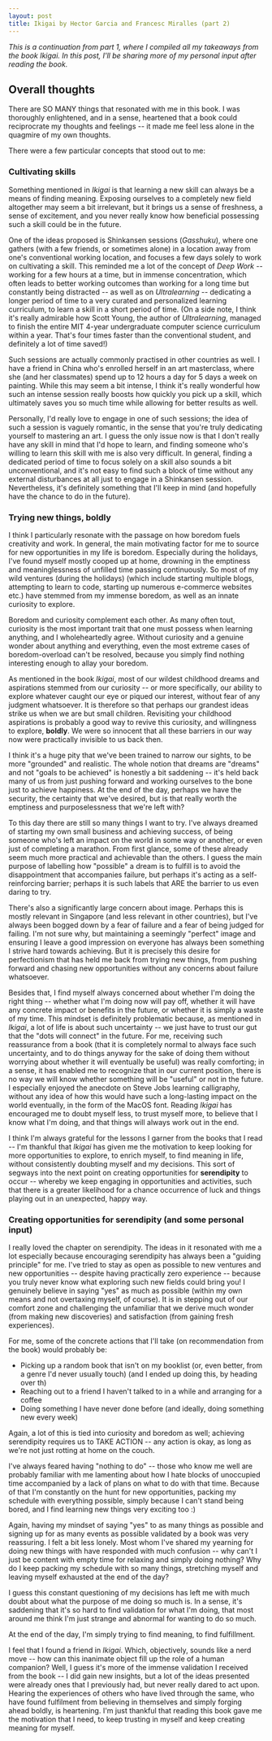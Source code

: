 ```yaml
---
layout: post
title: Ikigai by Hector Garcia and Francesc Miralles (part 2)
---
```


*This is a continuation from part 1, where I compiled all my takeaways from the book Ikigai. In this post, I'll be sharing more of my personal input after reading the book.*

## Overall thoughts
There are SO MANY things that resonated with me in this book. I was thoroughly enlightened, and in a sense, heartened that a book could reciprocrate my thoughts and feelings -- it made me feel less alone in the quagmire of my own thoughts.

There were a few particular concepts that stood out to me:

### Cultivating skills

Something mentioned in *Ikigai* is that learning a new skill can always be a means of finding meaning. Exposing ourselves to a completely new field altogether may seem a bit irrelevant, but it brings us a sense of freshness, a sense of excitement, and you never really know how beneficial possessing such a skill could be in the future.

One of the ideas proposed is Shinkansen sessions (*Gasshuku*), where one gathers (with a few friends, or sometimes alone) in a location away from one's conventional working location, and focuses a few days solely to work on cultivating a skill. This reminded me a lot of the concept of *Deep Work* -- working for a few hours at a time, but in immense concentration, which often leads to better working outcomes than working for a long time but constantly being distracted -- as well as on *Ultralearning* -- dedicating a longer period of time to a very curated and personalized learning curriculum, to learn a skill in a short period of time. (On a side note, I think it's really admirable how Scott Young, the author of *Ultralearning*, managed to finish the entire MIT 4-year undergraduate computer science curriculum within a year. That's four times faster than the conventional student, and definitely a lot of time saved!)

Such sessions are actually commonly practised in other countries as well. I have a friend in China who's enrolled herself in an art masterclass, where she (and her classmates) spend up to 12 hours a day for 5 days a week on painting. While this may seem a bit intense, I think it's really wonderful how such an intense session really boosts how quickly you pick up a skill, which ultimately saves you so much time while allowing for better results as well.

Personally, I'd really love to engage in one of such sessions; the idea of such a session is vaguely romantic, in the sense that you're truly dedicating yourself to mastering an art. I guess the only issue now is that I don't really have any skill in mind that I'd hope to learn, and finding someone who's willing to learn this skill with me is also very difficult. In general, finding a dedicated period of time to focus solely on a skill also sounds a bit unconventional, and it's not easy to find such a block of time without any external disturbances at all just to engage in a Shinkansen session. Nevertheless, it's definitely something that I'll keep in mind (and hopefully have the chance to do in the future).

### Trying new things, boldly

I think I particularly resonate with the passage on how boredom fuels creativity and work. In general, the main motivating factor for me to source for new opportunities in my life is boredom. Especially during the holidays, I've found myself mostly cooped up at home, drowning in the emptiness and meaninglessness of unfilled time passing continuously. So most of my wild ventures (during the holidays) (which include starting multiple blogs, attempting to learn to code, starting up numerous e-commerce websites etc.) have stemmed from my immense boredom, as well as an innate curiosity to explore.

Boredom and curiosity complement each other. As many often tout, curiosity is the most important trait that one must possess when learning anything, and I wholeheartedly agree. Without curiosity and a genuine wonder about anything and everything, even the most extreme cases of boredom-overload can't be resolved, because you simply find nothing interesting enough to allay your boredom.

As mentioned in the book *Ikigai*, most of our wildest childhood dreams and aspirations stemmed from our curiosity -- or more specifically, our ability to explore whatever caught our eye or piqued our interest, without fear of any judgment whatsoever. It is therefore so that perhaps our grandest ideas strike us when we are but small children. Revisiting your childhood aspirations is probably a good way to revive this curiosity, and willingness to explore, **boldly**. We were so innocent that all these barriers in our way now were practically invisible to us back then. 

I think it's a huge pity that we've been trained to narrow our sights, to be more "grounded" and realistic. The whole notion that dreams are "dreams" and not "goals to be achieved" is honestly a bit saddening -- it's held back many of us from just pushing forward and working ourselves to the bone just to achieve happiness. At the end of the day, perhaps we have the security, the certainty that we've desired, but is that really worth the emptiness and purposelessness that we're left with?

To this day there are still so many things I want to try. I've always dreamed of starting my own small business and achieving success, of being someone who's left an impact on the world in some way or another, or even just of completing a marathon. From first glance, some of these already seem much more practical and achievable than the others. I guess the main purpose of labelling how "possible" a dream is to fulfill is to avoid the disappointment that accompanies failure, but perhaps it's acting as a self-reinforcing barrier; perhaps it is such labels that ARE the barrier to us even daring to try.

There's also a significantly large concern about image. Perhaps this is mostly relevant in Singapore (and less relevant in other countries), but I've always been bogged down by a fear of failure and a fear of being judged for failing. I'm not sure why, but maintaining a seemingly "perfect" image and ensuring I leave a good impression on everyone has always been something I strive hard towards achieving. But it is precisely this desire for perfectionism that has held me back from trying new things, from pushing forward and chasing new opportunities without any concerns about failure whatsoever. 

Besides that, I find myself always concerned about whether I'm doing the right thing -- whether what I'm doing now will pay off, whether it will have any concrete impact or benefits in the future, or whether it is simply a waste of my time. This mindset is definitely problematic because, as mentioned in *Ikigai*, a lot of life is about such uncertainty -- we just have to trust our gut that the "dots will connect" in the future. For me, receiving such reassurance from a book (that it is completely normal to always face such uncertainty, and to do things anyway for the sake of doing them without worrying about whether it will eventually be useful) was really comforting; in a sense, it has enabled me to recognize that in our current position, there is no way we will know whether something will be "useful" or not in the future. I especially enjoyed the anecdote on Steve Jobs learning calligraphy, without any idea of how this would have such a long-lasting impact on the world eventually, in the form of the MacOS font. Reading *Ikigai* has encouraged me to doubt myself less, to trust myself more, to believe that I know what I'm doing, and that things will always work out in the end. 

I think I'm always grateful for the lessons I garner from the books that I read -- I'm thankful that *Ikigai* has given me the motivation to keep looking for more opportunities to explore, to enrich myself, to find meaning in life, without consistently doubting myself and my decisions. This sort of segways into the next point on creating opportunities for **serendipity** to occur -- whereby we keep engaging in opportunities and activities, such that there is a greater likelihood for a chance occurrence of luck and things playing out in an unexpected, happy way. 

### Creating opportunities for serendipity (and some personal input)

I really loved the chapter on serendipity. The ideas in it resonated with me a lot especially because encouraging serendipity has always been a "guiding principle" for me. I've tried to stay as open as possible to new ventures and new opportunities -- despite having practically zero experience -- because you truly never know what exploring such new fields could bring you! I genuinely believe in saying "yes" as much as possible (within my own means and not overtaxing myself, of course). It is in stepping out of our comfort zone and challenging the unfamiliar that we derive much wonder (from making new discoveries) and satisfaction (from gaining fresh experiences).

For me, some of the concrete actions that I'll take (on recommendation from the book) would probably be:
* Picking up a random book that isn't on my booklist (or, even better, from a genre I'd never usually touch) (and I ended up doing this, by heading over th)
* Reaching out to a friend I haven't talked to in a while and arranging for a coffee
* Doing something I have never done before (and ideally, doing something new every week)

Again, a lot of this is tied into curiosity and boredom as well; achieving serendipity requires us to TAKE ACTION -- any action is okay, as long as we're not just rotting at home on the couch. 

I've always feared having "nothing to do" -- those who know me well are probably familiar with me lamenting about how I hate blocks of unoccupied time accompanied by a lack of plans on what to do with that time. Because of that I'm constantly on the hunt for new opportunities, packing my schedule with everything possible, simply because I can't stand being bored, and I find learning new things very exciting too :)

Again, having my mindset of saying "yes" to as many things as possible and signing up for as many events as possible validated by a book was very reassuring. I felt a bit less lonely. Most whom I've shared my yearning for doing new things with have responded with much confusion -- why can't I just be content with empty time for relaxing and simply doing nothing? Why do I keep packing my schedule with so many things, stretching myself and leaving myself exhausted at the end of the day? 

I guess this constant questioning of my decisions has left me with much doubt about what the purpose of me doing so much is. In a sense, it's saddening that it's so hard to find validation for what I'm doing, that most around me think I'm just strange and abnormal for wanting to do so much.

At the end of the day, I'm simply trying to find meaning, to find fulfillment. 

I feel that I found a friend in *Ikigai*. Which, objectively, sounds like a nerd move -- how can this inanimate object fill up the role of a human companion? Well, I guess it's more of the immense validation I received from the book -- 
I did gain new insights, but a lot of the ideas presented were already ones that I previously had, but never really dared to act upon. Hearing the experiences of others who have lived through the same, who have found fulfilment from believing in themselves and simply forging ahead boldly, is heartening. I'm just thankful that reading this book gave me the motivation that I need, to keep trusting in myself and keep creating meaning for myself. 
